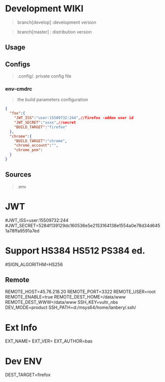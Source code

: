 # Development WIKI

> branch[develop] :development version

> branch[master] : distribution version 

## Usage


## Configs

> .config/*.* private config file 

### env-cmdrc 

> the build parameters configuration

```json
{
  "fox":{
    "JWT_ISS":"user:15509732:244",//firefox -addon user id
    "JWT_SECRET":"xxxx",//secret
    "BUILD_TARGET":"firefox"
  },
  "chrome":{
    "BUILD_TARGET":"chrome",
    "chrome_account":"",
    "chrome_pem":
  }
}
```


## Sources


> .env

# JWT
#JWT_ISS=user:15509732:244
#JWT_SECRET=5284f139129dc160536e5e2153164138e1554a0e78d34d6451a78ffa9591a7ed
# Support HS384 HS512 PS384 ed.
#SIGN_ALGORITHM=HS256

## Remote
REMOTE_HOST=45.76.218.20
REMOTE_PORT=3322
REMOTE_USER=root
REMOTE_ENABLE=true
REMOTE_DEST_HOME=/data/www
REMOTE_DEST_WWW=/data/www
SSH_KEY=vultr_nbs
DEV_MODE=product
SSH_PATH=d:/msys64/home/lanbery/.ssh/

# Ext Info
EXT_NAME=
EXT_VER=
EXT_AUTHOR=bas


# Dev ENV

DEST_TARGET=firefox